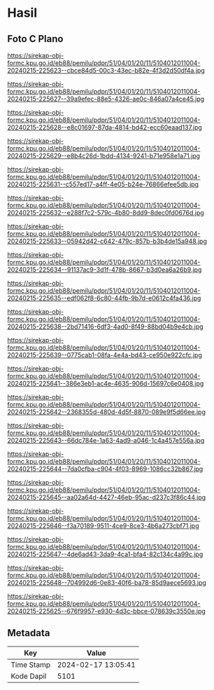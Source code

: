 # Hasil

## Foto C Plano

https://sirekap-obj-formc.kpu.go.id/eb88/pemilu/pdpr/51/04/01/20/11/5104012011004-20240215-225623--cbce84d5-00c3-43ec-b82e-4f3d2d50df4a.jpg

https://sirekap-obj-formc.kpu.go.id/eb88/pemilu/pdpr/51/04/01/20/11/5104012011004-20240215-225627--39a9efec-88e5-4326-ae0c-846a07a4ce45.jpg

https://sirekap-obj-formc.kpu.go.id/eb88/pemilu/pdpr/51/04/01/20/11/5104012011004-20240215-225628--e8c01697-87da-4814-bd42-ecc60eaad137.jpg

https://sirekap-obj-formc.kpu.go.id/eb88/pemilu/pdpr/51/04/01/20/11/5104012011004-20240215-225629--e8b4c26d-1bdd-4134-9241-b71e958e1a71.jpg

https://sirekap-obj-formc.kpu.go.id/eb88/pemilu/pdpr/51/04/01/20/11/5104012011004-20240215-225631--c557ed17-a4ff-4e05-b24e-76866efee5db.jpg

https://sirekap-obj-formc.kpu.go.id/eb88/pemilu/pdpr/51/04/01/20/11/5104012011004-20240215-225632--e288f7c2-579c-4b80-8dd9-8dec0fd0676d.jpg

https://sirekap-obj-formc.kpu.go.id/eb88/pemilu/pdpr/51/04/01/20/11/5104012011004-20240215-225633--05942d42-c642-479c-857b-b3b4de15a948.jpg

https://sirekap-obj-formc.kpu.go.id/eb88/pemilu/pdpr/51/04/01/20/11/5104012011004-20240215-225634--91137ac9-3d1f-478b-8667-b3d0ea6a26b9.jpg

https://sirekap-obj-formc.kpu.go.id/eb88/pemilu/pdpr/51/04/01/20/11/5104012011004-20240215-225635--edf062f8-6c80-44fb-9b7d-e0612c4fa436.jpg

https://sirekap-obj-formc.kpu.go.id/eb88/pemilu/pdpr/51/04/01/20/11/5104012011004-20240215-225638--2bd71416-6df3-4ad0-8f49-88bd04b9e4cb.jpg

https://sirekap-obj-formc.kpu.go.id/eb88/pemilu/pdpr/51/04/01/20/11/5104012011004-20240215-225639--0775cab1-08fa-4e4a-bd43-ce950e922cfc.jpg

https://sirekap-obj-formc.kpu.go.id/eb88/pemilu/pdpr/51/04/01/20/11/5104012011004-20240215-225641--386e3eb1-ac4e-4635-906d-15697c6e0408.jpg

https://sirekap-obj-formc.kpu.go.id/eb88/pemilu/pdpr/51/04/01/20/11/5104012011004-20240215-225642--2368355d-480d-4d5f-8870-089e9f5d66ee.jpg

https://sirekap-obj-formc.kpu.go.id/eb88/pemilu/pdpr/51/04/01/20/11/5104012011004-20240215-225643--66dc784e-1a63-4ad9-a046-1c4a457e556a.jpg

https://sirekap-obj-formc.kpu.go.id/eb88/pemilu/pdpr/51/04/01/20/11/5104012011004-20240215-225644--7da0cfba-c904-4f03-8969-1086cc32b867.jpg

https://sirekap-obj-formc.kpu.go.id/eb88/pemilu/pdpr/51/04/01/20/11/5104012011004-20240215-225645--aa02a64d-4427-46eb-95ac-d237c3f86c44.jpg

https://sirekap-obj-formc.kpu.go.id/eb88/pemilu/pdpr/51/04/01/20/11/5104012011004-20240215-225646--f3a70189-9511-4ce9-8ce3-4b6a273cbf71.jpg

https://sirekap-obj-formc.kpu.go.id/eb88/pemilu/pdpr/51/04/01/20/11/5104012011004-20240215-225647--4de6ad43-3da9-4ca1-bfa4-82c134c4a99c.jpg

https://sirekap-obj-formc.kpu.go.id/eb88/pemilu/pdpr/51/04/01/20/11/5104012011004-20240215-225648--704992d6-0e83-40f6-ba78-85d9aece5693.jpg

https://sirekap-obj-formc.kpu.go.id/eb88/pemilu/pdpr/51/04/01/20/11/5104012011004-20240215-225625--676f9957-e930-4d3c-bbce-078639c3550e.jpg


## Metadata

| Key        | Value               |
| ---------- | ------------------- |
| Time Stamp | 2024-02-17 13:05:41 |
| Kode Dapil | 5101                |




